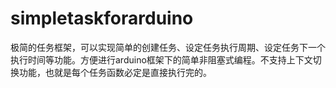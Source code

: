 # simpletaskforarduino
极简的任务框架，可以实现简单的创建任务、设定任务执行周期、设定任务下一个执行时间等功能。方便进行arduino框架下的简单非阻塞式编程。不支持上下文切换功能，也就是每个任务函数必定是直接执行完的。
